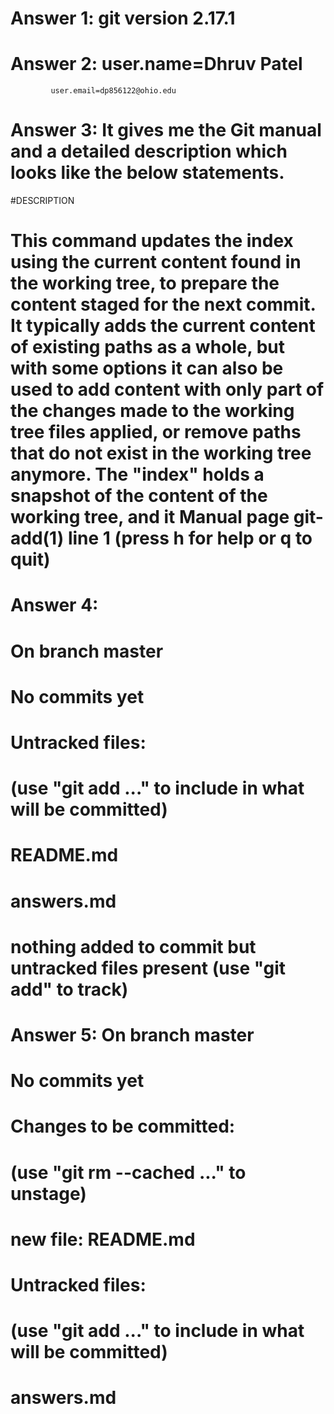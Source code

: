 #  Answer 1: git version 2.17.1

#  Answer 2: user.name=Dhruv Patel
             user.email=dp856122@ohio.edu

#  Answer 3: It gives me the Git manual and a detailed                     description which looks like the below                        statements.   
#DESCRIPTION
#       This command updates the index using the current content found in the working tree, to prepare the content staged for the next commit. It typically adds the current content of existing paths as a whole, but with some options it can also be used to add content with only part of the changes made to the working tree files applied, or remove paths that do not exist in the working tree anymore. The "index" holds a snapshot of the content of the working tree, and it Manual page git-add(1) line 1 (press h for help or q to quit)

#  Answer 4: 
#       On branch master

# No commits yet

# Untracked files:
#  (use "git add <file>..." to include in what will be committed)

#	README.md
#	answers.md

# nothing added to commit but untracked files present (use "git add" to track)

# Answer 5: On branch master

# No commits yet

# Changes to be committed:
#  (use "git rm --cached <file>..." to unstage)

#	new file:   README.md

# Untracked files:
#  (use "git add <file>..." to include in what will be committed)

#	answers.md

